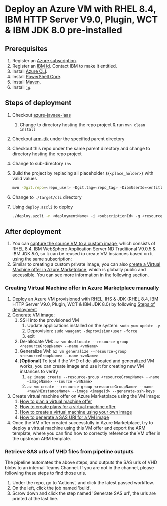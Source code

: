 # Deploy an Azure VM with RHEL 8.4, IBM HTTP Server V9.0, Plugin, WCT & IBM JDK 8.0 pre-installed

## Prerequisites

1. Register an [Azure subscription](https://azure.microsoft.com/).
1. Register an [IBM id](https://www.ibm.com/account/reg/sg-en/signup?formid=urx-19776). Contact IBM to make it entitled.
1. Install [Azure CLI](https://docs.microsoft.com/cli/azure/install-azure-cli?view=azure-cli-latest).
1. Install [PowerShell Core](https://docs.microsoft.com/powershell/scripting/install/installing-powershell-core-on-linux?view=powershell-7.1).
1. Install [Maven](https://maven.apache.org/download.cgi).
1. Install [`jq`](https://stedolan.github.io/jq/download/).

## Steps of deployment

1. Checkout [azure-javaee-iaas](https://github.com/Azure/azure-javaee-iaas)
   1. Change to directory hosting the repo project & run `mvn clean install`
1. Checkout [arm-ttk](https://github.com/Azure/arm-ttk) under the specified parent directory
1. Checkout this repo under the same parent directory and change to directory hosting the repo project
1. Change to sub-directory `ihs`
1. Build the project by replacing all placeholder `${<place_holder>}` with valid values

   ```bash
   mvn -Dgit.repo=<repo_user> -Dgit.tag=<repo_tag> -DibmUserId=<entitledIBMid> -DibmUserPwd=<entitledIBMidPwd> -DvmAdminId=<vmAdminId> -DvmAdminPwd=<vmAdminPwd> -DdnsLabelPrefix=<dnsLabelPrefix> -Dtest.args="-Test All" -Ptemplate-validation-tests -Dtemplate.validation.tests.directory=../../arm-ttk/arm-ttk clean install
   ```

1. Change to `./target/cli` directory
1. Using `deploy.azcli` to deploy

   ```bash
   ./deploy.azcli -n <deploymentName> -i <subscriptionId> -g <resourceGroupName> -l <resourceGroupLocation>
   ```

## After deployment

1. You can [capture the source VM to a custom image](https://docs.microsoft.com/azure/virtual-machines/linux/capture-image), which consists of RHEL 8.4, IBM WebSphere Application Server ND Traditional V9.0.5 & IBM JDK 8.0, so it can be reused to create VM instances based on it using the same subscription;
1. Similar to creating a custom private image, you can also [create a Virtual Machine offer in Azure Marketplace](https://docs.microsoft.com/azure/marketplace/cloud-partner-portal/virtual-machine/cpp-virtual-machine-offer), which is globally public and accessible. You can see more information in the following section.

### Creating Virtual Machine offer in Azure Marketplace manually

1. Deploy an Azure VM provisioned with RHEL, IHS & JDK (RHEL 8.4, IBM HTTP Server V9.0, Plugin, WCT & IBM JDK 8.0) by following [Steps of deployment](#steps-of-deployment)
1. [Generate VM image](https://docs.microsoft.com/azure/virtual-machines/linux/capture-image):
   1. SSH into the provisioned VM
      1. Update applications installed on the system: `sudo yum update -y`
      1. Deprovision: `sudo waagent -deprovision+user -force`
      1. exit
   1. De-allocate VM: `az vm deallocate --resource-group <resourceGroupName> --name <vmName>`
   1. Generalize VM: `az vm generalize --resource-group <resourceGroupName> --name <vmName>`
   1. [**Optional**] To test if the VHD of de-allocated and generalized VM works, you can create image and use it for creating new VM instances to verify
      1. `az image create --resource-group <resourceGroupName> --name <imageName> --source <vmName>`
      1. `az vm create --resource-group <resourceGroupName> --name <newVMInstanceName> --image <imageId> --generate-ssh-keys`
1. Create virtual machine offer on Azure Marketplace using the VM image:
   1. [How to plan a virtual machine offer](https://docs.microsoft.com/azure/marketplace/marketplace-virtual-machines)
   1. [How to create plans for a virtual machine offer](https://docs.microsoft.com/azure/marketplace/azure-vm-create-plans)
   1. [How to create a virtual machine using your own image](https://docs.microsoft.com/azure/marketplace/azure-vm-create-using-own-image)
   1. [How to generate a SAS URI for a VM image](https://docs.microsoft.com/azure/marketplace/azure-vm-get-sas-uri)
1. Once the VM offer created successfully in Azure Marketplace, try to deploy a virtual machine using this VM offer and export the ARM template, where you can find how to correctly reference the VM offer in the upstream ARM template.

### Retrieve SAS urls of VHD files from pipeline outputs

The pipeline automates the above steps, and outputs the SAS urls of VHD blobs to an internal Teams Channel. If you are not in the channel, please following these steps to find those urls.
1. Under the repo, go to 'Actions', and click the latest passed workflow.
1. On the left, click the job named 'build'.
1. Scrow down and click the step named 'Generate SAS url', the urls are printed at the last line.
